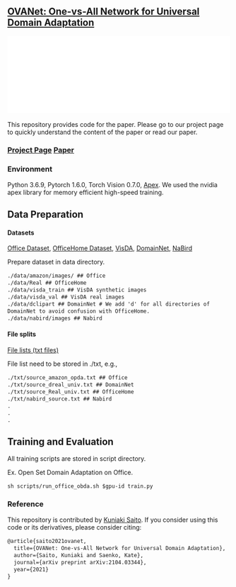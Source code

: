 ## [OVANet: One-vs-All Network for Universal Domain Adaptation](https://arxiv.org/pdf/2104.03344.pdf)

![OVANet Overview](images/animation_ovanet.gif)


This repository provides code for the paper.
Please go to our project page to quickly understand the content of the paper or read our paper.
### [Project Page](https://cs-people.bu.edu/keisaito/research/OVANet.html)    [Paper](https://arxiv.org/pdf/2104.03344.pdf)

### Environment
Python 3.6.9, Pytorch 1.6.0, Torch Vision 0.7.0, [Apex](https://github.com/NVIDIA/apex).
 We used the nvidia apex library for memory efficient high-speed training.

## Data Preparation

#### Datasets

[Office Dataset](https://people.eecs.berkeley.edu/~jhoffman/domainadapt/),
[OfficeHome Dataset](http://hemanthdv.org/OfficeHome-Dataset/), [VisDA](https://github.com/VisionLearningGroup/taskcv-2017-public/tree/master/classification), [DomainNet](http://ai.bu.edu/M3SDA/), [NaBird](https://dl.allaboutbirds.org/nabirds)

Prepare dataset in data directory.
```
./data/amazon/images/ ## Office
./data/Real ## OfficeHome
./data/visda_train ## VisDA synthetic images
./data/visda_val ## VisDA real images
./data/dclipart ## DomainNet # We add 'd' for all directories of DomainNet to avoid confusion with OfficeHome.
./data/nabird/images ## Nabird
```

#### File splits

[File lists (txt files)](https://drive.google.com/file/d/1j_PT-gRWQQNkbwcWBuNc01D7QtCBYomN/view?usp=sharing)

File list need to be stored in ./txt, e.g.,

```
./txt/source_amazon_opda.txt ## Office
./txt/source_dreal_univ.txt ## DomainNet
./txt/source_Real_univ.txt ## OfficeHome
./txt/nabird_source.txt ## Nabird
.
.
.
```


## Training and Evaluation

All training scripts are stored in script directory.

Ex. Open Set Domain Adaptation on Office.
```
sh scripts/run_office_obda.sh $gpu-id train.py
```

### Reference
This repository is contributed by [Kuniaki Saito](http://cs-people.bu.edu/keisaito/).
If you consider using this code or its derivatives, please consider citing:

```
@article{saito2021ovanet,
  title={OVANet: One-vs-All Network for Universal Domain Adaptation},
  author={Saito, Kuniaki and Saenko, Kate},
  journal={arXiv preprint arXiv:2104.03344},
  year={2021}
}
```
